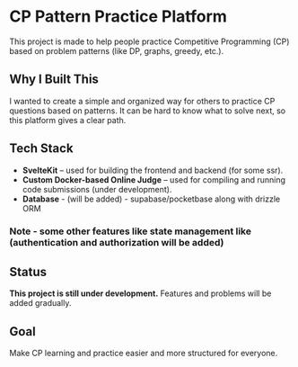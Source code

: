 # CP Pattern Practice Platform

This project is made to help people practice Competitive Programming (CP) based on problem patterns (like DP, graphs, greedy, etc.).

## Why I Built This

I wanted to create a simple and organized way for others to practice CP questions based on patterns. It can be hard to know what to solve next, so this platform gives a clear path.

## Tech Stack

* **SvelteKit** – used for building the frontend and backend (for some ssr).
* **Custom Docker-based Online Judge** – used for compiling and running code submissions (under development).
* **Database** - (will be added) - supabase/pocketbase along with drizzle ORM

### Note - some other features like state management like (authentication and authorization will be added)

## Status

**This project is still under development.**
Features and problems will be added gradually.

## Goal

Make CP learning and practice easier and more structured for everyone.
